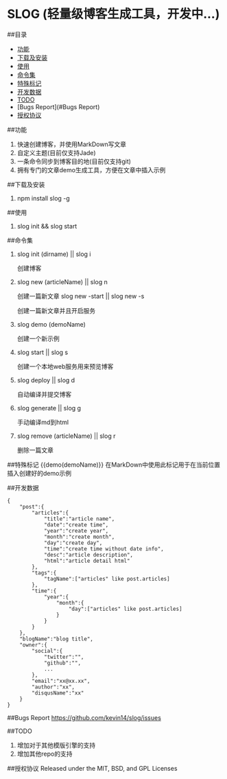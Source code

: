 # SLOG (轻量级博客生成工具，开发中...)

##目录

*	[功能](#功能)
*	[下载及安装](#下载及安装)
*	[使用](#使用)
*	[命令集](#命令集)
*	[特殊标记](#特殊标记)
*	[开发数据](#开发数据)
*	[TODO](#TODO)
*	[Bugs Report](#Bugs Report)
*	[授权协议](#授权协议)

##功能
1.  快速创建博客，并使用MarkDown写文章
2.  自定义主题(目前仅支持Jade)
3.  一条命令同步到博客目的地(目前仅支持git)
4.  拥有专门的文章demo生成工具，方便在文章中插入示例

##下载及安装
1.  npm install slog -g

##使用
1.  slog init && slog start

##命令集
1. slog init (dirname) || slog i
   
   创建博客
2. slog new (articleName) || slog n
   
   创建一篇新文章
   slog new -start || slog new -s
   
   创建一篇新文章并且开启服务
3. slog demo (demoName)
   
   创建一个新示例
4. slog start || slog s
   
   创建一个本地web服务用来预览博客
5. slog deploy || slog d
   
   自动编译并提交博客
6. slog generate || slog g
   
   手动编译md到html
7. slog remove (articleName) || slog r
   
   删除一篇文章

##特殊标记
{{demo(demoName)}}
在MarkDown中使用此标记用于在当前位置插入创建好的demo示例

##开发数据
```
{
	"post":{
		"articles":{
			"title":"article name",
			"date":"create time",
			"year":"create year",
			"month":"create month",
			"day":"create day",
			"time":"create time without date info",
			"desc":"article description",
			"html":"article detail html"
		},
		"tags":{
			"tagName":["articles" like post.articles]
		},
		"time":{
			"year":{
				"month":{
					"day":["articles" like post.articles]
				}
			}
		}
	},
	"blogName":"blog title",
	"owner":{
		"social":{
			"twitter":"",
			"github":"",
			...
		},
		"email":"xx@xx.xx",
		"author":"xx",
		"disqusName":"xx"
	}
}
```

##Bugs Report
https://github.com/kevin14/slog/issues

##TODO
1. 增加对于其他模版引擎的支持
2. 增加其他repo的支持

##授权协议
Released under the MIT, BSD, and GPL Licenses